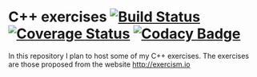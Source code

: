 C++ exercises [![Build Status](https://travis-ci.org/gpitton/exercism.svg)](https://travis-ci.org/gpitton/exercism) [![Coverage Status](https://coveralls.io/repos/github/gpitton/exercism/badge.svg?branch=master)](https://coveralls.io/github/gpitton/exercism?branch=master) [![Codacy Badge](https://api.codacy.com/project/badge/Grade/aa2e9168fb6a4da89ab0e3532f53f899)](https://www.codacy.com/app/gpitton/exercism?utm_source=github.com&amp;utm_medium=referral&amp;utm_content=gpitton/exercism&amp;utm_campaign=Badge_Grade)
=============

In this repository I plan to host some of my C++ exercises.
The exercises are those proposed from the website http://exercism.io
